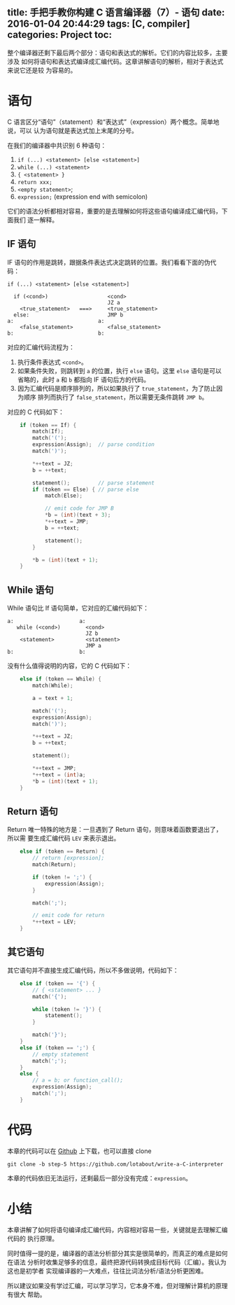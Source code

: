 title: 手把手教你构建 C 语言编译器（7）- 语句
date: 2016-01-04 20:44:29
tags: [C, compiler]
categories: Project
toc:
---

整个编译器还剩下最后两个部分：语句和表达式的解析。它们的内容比较多，主要涉及
如何将语句和表达式编译成汇编代码。这章讲解语句的解析，相对于表达式来说它还是较
为容易的。

# 语句

C 语言区分“语句”（statement）和“表达式”（expression）两个概念。简单地说，可以
认为语句就是表达式加上末尾的分号。

在我们的编译器中共识别 6 种语句：

1. `if (...) <statement> [else <statement>]`
2. `while (...) <statement>`
3. `{ <statement> }`
4. `return xxx;`
5. `<empty statement>`;
6. `expression;` (expression end with semicolon)

它们的语法分析都相对容易，重要的是去理解如何将这些语句编译成汇编代码，下面我们
逐一解释。

## IF 语句

IF 语句的作用是跳转，跟据条件表达式决定跳转的位置。我们看看下面的伪代码：

```
if (...) <statement> [else <statement>]

  if (<cond>)                   <cond>
                                JZ a
    <true_statement>   ===>     <true_statement>
  else:                         JMP b
a:                           a:
    <false_statement>           <false_statement>
b:                           b:
```

对应的汇编代码流程为：

1. 执行条件表达式 `<cond>`。
2. 如果条件失败，则跳转到 `a` 的位置，执行 `else` 语句。这里 `else` 语句是可以
   省略的，此时 `a` 和 `b` 都指向 IF 语句后方的代码。
3. 因为汇编代码是顺序排列的，所以如果执行了 `true_statement`，为了防止因为顺序
   排列而执行了 `false_statement`，所以需要无条件跳转 `JMP b`。

对应的 C 代码如下：

```c
    if (token == If) {
        match(If);
        match('(');
        expression(Assign);  // parse condition
        match(')');

        *++text = JZ;
        b = ++text;

        statement();         // parse statement
        if (token == Else) { // parse else
            match(Else);

            // emit code for JMP B
            *b = (int)(text + 3);
            *++text = JMP;
            b = ++text;

            statement();
        }

        *b = (int)(text + 1);
    }
```

## While 语句

While 语句比 If 语句简单，它对应的汇编代码如下：

```
a:                     a:
   while (<cond>)        <cond>
                         JZ b
    <statement>          <statement>
                         JMP a
b:                     b:
```

没有什么值得说明的内容，它的 C 代码如下：

```c
    else if (token == While) {
        match(While);

        a = text + 1;

        match('(');
        expression(Assign);
        match(')');

        *++text = JZ;
        b = ++text;

        statement();

        *++text = JMP;
        *++text = (int)a;
        *b = (int)(text + 1);
    }
```

## Return 语句

Return 唯一特殊的地方是：一旦遇到了 Return 语句，则意味着函数要退出了，所以需
要生成汇编代码 `LEV` 来表示退出。

```c
    else if (token == Return) {
        // return [expression];
        match(Return);

        if (token != ';') {
            expression(Assign);
        }

        match(';');

        // emit code for return
        *++text = LEV;
    }
```

## 其它语句

其它语句并不直接生成汇编代码，所以不多做说明，代码如下：

```c
    else if (token == '{') {
        // { <statement> ... }
        match('{');

        while (token != '}') {
            statement();
        }

        match('}');
    }
    else if (token == ';') {
        // empty statement
        match(';');
    }
    else {
        // a = b; or function_call();
        expression(Assign);
        match(';');
    }
```

# 代码

本章的代码可以在 [Github](https://github.com/lotabout/write-a-C-interpreter/tree/step-5) 上下载，也可以直接 clone

```
git clone -b step-5 https://github.com/lotabout/write-a-C-interpreter
```

本章的代码依旧无法运行，还剩最后一部分没有完成：`expression`。

# 小结

本章讲解了如何将语句编译成汇编代码，内容相对容易一些，关键就是去理解汇编代码的
执行原理。

同时值得一提的是，编译器的语法分析部分其实是很简单的，而真正的难点是如何在语法
分析时收集足够多的信息，最终把源代码转换成目标代码（汇编）。我认为这也是初学者
实现编译器的一大难点，往往比词法分析/语法分析更困难。

所以建议如果没有学过汇编，可以学习学习，它本身不难，但对理解计算机的原理有很大
帮助。
